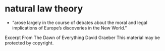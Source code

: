 # natural law theory

- “arose largely in the course of debates about the moral and legal implications of Europe’s discoveries in the New World.”

Excerpt From
The Dawn of Everything
David Graeber
This material may be protected by copyright.